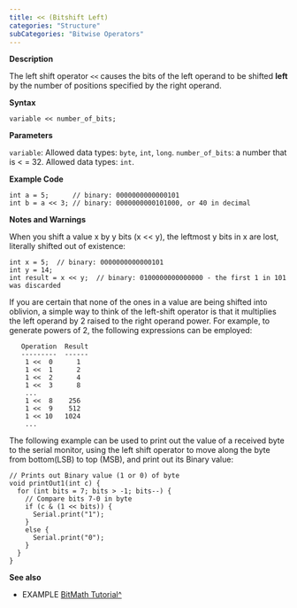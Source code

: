 ```yaml
---
title: << (Bitshift Left)
categories: "Structure"
subCategories: "Bitwise Operators"
---
```


**Description**

The left shift operator `<<` causes the bits of the left operand to be
shifted **left** by the number of positions specified by the right
operand.

**Syntax**

`variable << number_of_bits;`

**Parameters**

`variable`: Allowed data types: `byte`, `int`, `long`.
`number_of_bits`: a number that is &lt; = 32. Allowed data types: `int`.

**Example Code**

    int a = 5;      // binary: 0000000000000101
    int b = a << 3; // binary: 0000000000101000, or 40 in decimal

**Notes and Warnings**

When you shift a value x by y bits (x &lt;&lt; y), the leftmost y bits
in x are lost, literally shifted out of existence:

    int x = 5;  // binary: 0000000000000101
    int y = 14;
    int result = x << y;  // binary: 0100000000000000 - the first 1 in 101 was discarded

If you are certain that none of the ones in a value are being shifted
into oblivion, a simple way to think of the left-shift operator is that
it multiplies the left operand by 2 raised to the right operand power.
For example, to generate powers of 2, the following expressions can be
employed:

       Operation  Result
       ---------  ------
        1 <<  0      1
        1 <<  1      2
        1 <<  2      4
        1 <<  3      8
        ...
        1 <<  8    256
        1 <<  9    512
        1 << 10   1024
        ...

The following example can be used to print out the value of a received
byte to the serial monitor, using the left shift operator to move along
the byte from bottom(LSB) to top (MSB), and print out its Binary value:

    // Prints out Binary value (1 or 0) of byte
    void printOut1(int c) {
      for (int bits = 7; bits > -1; bits--) {
        // Compare bits 7-0 in byte
        if (c & (1 << bits)) {
          Serial.print("1");
        }
        else {
          Serial.print("0");
        }
      }
    }

**See also**

-   EXAMPLE [BitMath
    Tutorial^](https://www.arduino.cc/playground/Code/BitMath)


